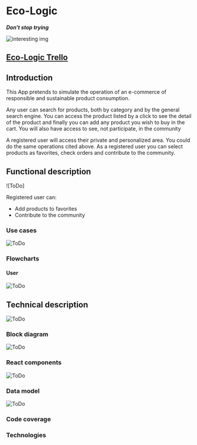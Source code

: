 # Eco-Logic

***Don't stop trying***

![interesting img](https://www.caerphillygardencentre.co.uk/files/images/news/how-to-plant-trees-and-shrubs-1542191365-1542191495_n.jpg)

## [Eco-Logic Trello](https://trello.com/b/bfwDrnGU/eco-logic)

## Introduction
This App pretends to simulate the operation of an e-commerce of responsible and sustainable product consumption.

Any user can search for products, both by category and by the general search engine. You can access the product listed by a click to see the detail of the product and finally you can add any product you wish to buy in the cart. 
You will also have access to see, not participate, in the community

A registered user will access their private and personalized area. You could do the same operations cited above. As a registered user you can select products as favorites, check orders and contribute to the community.

## Functional description
![ToDo]

Registered user can:
* Add products to favorites
* Contribute to the community

### Use cases
![ToDo](Usecases.PNG)

### Flowcharts
#### User
![ToDo](flowDiagram.jpg)

## Technical description
![ToDo](flowDiagram.jpg)

### Block diagram
![ToDo](BlockDiagram.PNG)

### React components
![ToDo](Components.PNG)

### Data model
![ToDo](dataModel.PNG)

### Code coverage


### Technologies